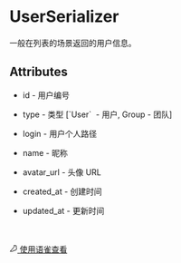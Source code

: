 # UserSerializer 

 <p>一般在列表的场景返回的用户信息。</p>

 ## Attributes 

<ul><li><p>id - 用户编号</p></li></ul><ul><li><p>type - 类型 [`User`  - 用户, Group - 团队]</p></li></ul><ul><li><p>login - 用户个人路径</p></li></ul><ul><li><p>name - 昵称</p></li></ul><ul><li><p>avatar_url - 头像 URL</p></li></ul><ul><li><p>created_at - 创建时间</p></li></ul><ul><li><p>updated_at - 更新时间</p></li></ul><br><br><a class="yuque-link" target="_blank" href="https://www.yuque.com/yuque/developer/userserializer"><svg viewBox="64 64 896 896" class="" data-icon="yuque" width="1em" height="1em" fill="currentColor" aria-hidden="true"><path d="M854.6 370.6c-9.9-39.4 9.9-102.2 73.4-124.4l-67.9-3.6s-25.7-90-143.6-98c-117.8-8.1-194.9-3-195-3 .1 0 87.4 55.6 52.4 154.7-25.6 52.5-65.8 95.6-108.8 144.7-1.3 1.3-2.5 2.6-3.5 3.7C319.4 605 96 860 96 860c245.9 64.4 410.7-6.3 508.2-91.1 20.5-.2 35.9-.3 46.3-.3 135.8 0 250.6-117.6 245.9-248.4-3.2-89.9-31.9-110.2-41.8-149.6zm-204.1 334c-10.6 0-26.2.1-46.8.3l-23.6.2-17.8 15.5c-47.1 41-104.4 71.5-171.4 87.6-52.5 12.6-110 16.2-172.7 9.6 18-20.5 36.5-41.6 55.4-63.1 92-104.6 173.8-197.5 236.9-268.5l1.4-1.4 1.3-1.5c4.1-4.6 20.6-23.3 24.7-28.1 9.7-11.1 17.3-19.9 24.5-28.6 30.7-36.7 52.2-67.8 69-102.2l1.6-3.3 1.2-3.4c13.7-38.8 15.4-76.9 6.2-112.8 22.5.7 46.5 1.9 71.7 3.6 33.3 2.3 55.5 12.9 71.1 29.2 5.8 6 10.2 12.5 13.4 18.7 1 2 1.7 3.6 2.3 5l5 17.7c-15.7 34.5-19.9 73.3-11.4 107.2 3 11.8 6.9 22.4 12.3 34.4 2.1 4.7 9.5 20.1 11 23.3 10.3 22.7 15.4 43 16.7 78.7 3.3 94.6-82.7 181.9-182 181.9z"></path></svg> 使用语雀查看</a>